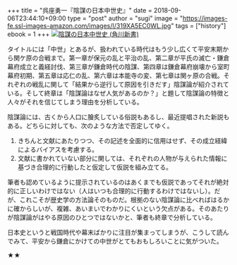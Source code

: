 +++
title = "呉座勇一『陰謀の日本中世史』"
date = 2018-09-06T23:44:10+09:00
type = "post"
author = "sugi"
image = "https://images-fe.ssl-images-amazon.com/images/I/319XA5EC0WL.jpg"
tags = ["history"]
ebook = 1
+++
<a href="http://www.amazon.co.jp/exec/obidos/ASIN/404082122X/chezsugi-22/ref=nosim/" name="amazletlink" target="_blank"><img src="https://images-fe.ssl-images-amazon.com/images/I/319XA5EC0WL.jpg" alt="陰謀の日本中世史 (角川新書)" class="alignleft"  /></a>

タイトルには「中世」とあるが、扱われている時代はもう少し広くて平安末期から関ケ原の合戦まで。第一章が保元の乱と平治の乱、第二章が平氏の滅亡・鎌倉幕府成立と義経討伐、第三章が鎌倉時代の陰謀、第四章は鎌倉幕府崩壊から室町幕府初期、第五章は応仁の乱、第六章は本能寺の変、第七章は関ヶ原の合戦。それぞれの戦乱に関して「結果から逆行して原因を引きだす」陰謀論が紹介されている。そして終章は「陰謀論はなぜ人気があるのか？」と題して陰謀論の特徴と人々がそれを信じてしまう理由を分析している。

陰謀論には、古くから人口に膾炙している俗説もあるし、最近提唱された新説もある。どちらに対しても、次のような方法で否定してゆく。

1. きちんと文献にあたりつつ、その記述を全面的に信用はせず、その成立経緯によるバイアスを考慮する。
2. 文献に書かれていない部分に関しては、それぞれの人物が与えられた情報に基づき合理的に行動したと仮定して仮説を組み立てる。

筆者も認めているように提示されているのはあくまでも仮説であってそれが絶対的に正しいわけではない（人はいつも合理的に行動するわけではないし）。だが、これこそが歴史学の方法論そのものだ。根拠のない陰謀論に比べればはるかに確からしいが、複雑、あいまいでわかりにくいという欠点がある。そのあたりが陰謀論がはやる原因のひとつではないかと、筆者も終章で分析している。

日本史というと戦国時代や幕末ばかりに注目が集まってしまうが、こうして読んでみて、平安から鎌倉にかけての中世がとてもおもしろいことに気がついた。

★★